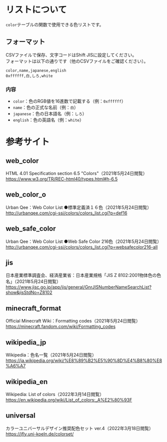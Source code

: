 # リストについて
`color`テーブルの関数で使用できる色リストです。  

## フォーマット
CSVファイルで保存、文字コードはShift JISに設定してください。  
フォーマットは以下の通りです（他のCSVファイルをご確認ください）。  

```csv:sample.csv
color,name,japanese,english  
0xffffff,白,しろ,white
```  

### 内容
- `color`：色のRGB値を16進数で記載する（例：`0xffffff`）
- `name`：色の正式な名前（例：`白`）
- `japanese`：色の日本語名（例：`しろ`）
- `english`：色の英語名（例：`white`）

# 参考サイト
## web_color
HTML 4.01 Specification section 6.5 "Colors"（2021年5月24日閲覧）  
https://www.w3.org/TR/REC-html40/types.html#h-6.5  

## web_color_o
Urban Qee：Web Color List ●標準定義済１６色（2021年5月24日閲覧）  
http://urbanqee.com/cgi-ssi/colors/colors_list.cgi?p=def16  

## web_safe_color
Urban Qee：Web Color List ●Web Safe Color 216色（2021年5月24日閲覧）  
http://urbanqee.com/cgi-ssi/colors/colors_list.cgi?p=websafecolor216-all  

## jis
日本産業標準調査会、経済産業省：日本産業規格「JIS Z 8102:2001物体色の色名」（2021年5月24日閲覧）  
https://www.jisc.go.jp/app/jis/general/GnrJISNumberNameSearchList?show&jisStdNo=Z8102  

## minecraft_format
Official Minecraft Wiki：Formatting codes（2021年5月24日閲覧）  
https://minecraft.fandom.com/wiki/Formatting_codes  

## wikipedia_jp
Wikipedia：色名一覧（2021年5月24日閲覧）   
https://ja.wikipedia.org/wiki/%E8%89%B2%E5%90%8D%E4%B8%80%E8%A6%A7  

## wikipedia_en
Wikipedia: List of colors（2022年3月14日閲覧）
https://en.wikipedia.org/wiki/List_of_colors:_A%E2%80%93F

## universal
カラーユニバーサルデザイン推奨配色セット ver.4（2022年3月18日閲覧）
https://jfly.uni-koeln.de/colorset/

